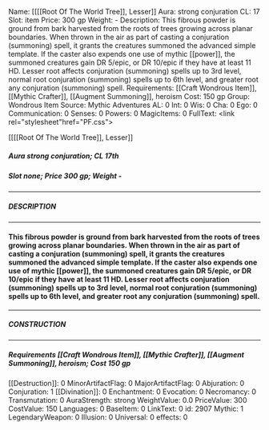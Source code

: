 Name: [[[[Root Of The World Tree]], Lesser]]
Aura: strong conjuration
CL: 17
Slot: item
Price: 300 gp
Weight: -
Description: This fibrous powder is ground from bark harvested from the roots of trees growing across planar boundaries. When thrown in the air as part of casting a conjuration (summoning) spell, it grants the creatures summoned the advanced simple template. If the caster also expends one use of mythic [[power]], the summoned creatures gain DR 5/epic, or DR 10/epic if they have at least 11 HD. Lesser root affects conjuration (summoning) spells up to 3rd level, normal root conjuration (summoning) spells up to 6th level, and greater root any conjuration (summoning) spell.
Requirements: [[Craft Wondrous Item]], [[Mythic Crafter]], [[Augment Summoning]], heroism
Cost: 150 gp
Group: Wondrous Item
Source: Mythic Adventures
AL: 0
Int: 0
Wis: 0
Cha: 0
Ego: 0
Communication: 0
Senses: 0
Powers: 0
MagicItems: 0
FullText: <link rel="stylesheet"href="PF.css"><div class="heading"><p class="alignleft">[[[[Root Of The World Tree]], Lesser]]</p><div style="clear: both;"></div></div><div><h5><b>Aura </b>strong conjuration; <b>CL </b>17th</h5><h5><b>Slot </b>none; <b>Price </b>300 gp; <b>Weight </b>-</h5></div><hr/><div><h5><b>DESCRIPTION</b></h5></div><hr/><div><h4><p>This fibrous powder is ground from bark harvested from the roots of trees growing across planar boundaries. When thrown in the air as part of casting a conjuration (summoning) spell, it grants the creatures summoned the advanced simple template. If the caster also expends one use of mythic [[power]], the summoned creatures gain DR 5/epic, or DR 10/epic if they have at least 11 HD. Lesser root affects conjuration (summoning) spells up to 3rd level, normal root conjuration (summoning) spells up to 6th level, and greater root any conjuration (summoning) spell.</p></h4></div><hr/><div><h5><b>CONSTRUCTION</b></h5></div><hr/><div><h5><b>Requirements </b>[[Craft Wondrous Item]], [[Mythic Crafter]], [[Augment Summoning]], <i>heroism</i>; <b>Cost </b>150 gp</h5></div>
[[Destruction]]: 0
MinorArtifactFlag: 0
MajorArtifactFlag: 0
Abjuration: 0
Conjuration: 1
[[Divination]]: 0
Enchantment: 0
Evocation: 0
Necromancy: 0
Transmutation: 0
AuraStrength: strong
WeightValue: 0.0
PriceValue: 300
CostValue: 150
Languages: 0
BaseItem: 0
LinkText: 0
id: 2907
Mythic: 1
LegendaryWeapon: 0
Illusion: 0
Universal: 0
effects: 0
